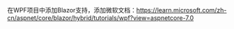 在WPF项目中添加Blazor支持，添加微软文档：https://learn.microsoft.com/zh-cn/aspnet/core/blazor/hybrid/tutorials/wpf?view=aspnetcore-7.0